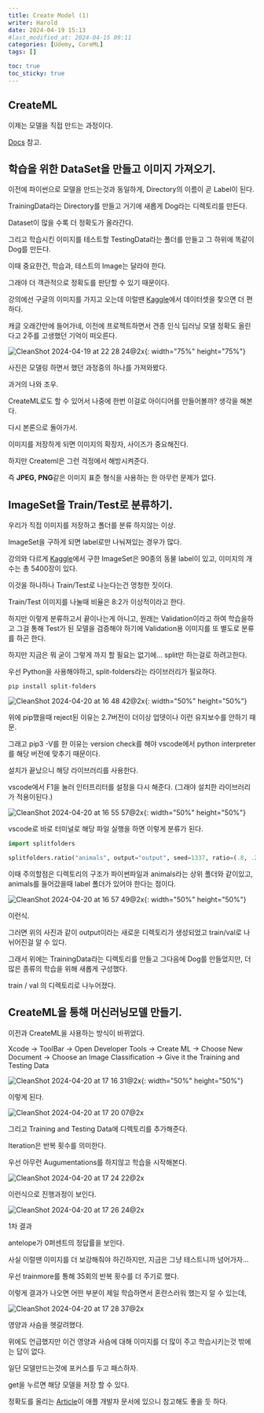 ```yaml
---
title: Create Model (1)
writer: Harold
date: 2024-04-19 15:13
#last_modified_at: 2024-04-15 09:11
categories: [Udemy, CoreML]
tags: []

toc: true
toc_sticky: true
---
```


## CreateML

이제는 모델을 직접 만드는 과정이다.

[Docs](https://developer.apple.com/kr/machine-learning/create-ml/) 참고.

## 학습을 위한 DataSet을 만들고 이미지 가져오기.

이전에 파이썬으로 모델을 만드는것과 동일하게, Directory의 이름이 곧 Label이 된다.

TrainingData라는 Directory를 만들고 거기에 새롭게 Dog라는 디렉토리를 만든다.

Dataset이 많을 수록 더 정확도가 올라간다.

그리고 학습시킨 이미지를 테스트할 TestingData라는 폴더를 만들고 그 하위에 똑같이 Dog를 만든다.

이때 중요한건, 학습과, 테스트의 Image는 달라야 한다.

그래야 더 객관적으로 정확도를 판단할 수 있기 때문이다.

강의에선 구글의 이미지를 가지고 오는데 이럴땐 [Kaggle](https://www.kaggle.com/datasets?search=dog)에서 데이터셋을 찾으면 더 편하다.

캐글 오래간만에 들어가네, 이전에 프로젝트하면서 견종 인식 딥러닝 모델 정확도 올린다고 2주를 고생했던 기억이 떠오른다.

![CleanShot 2024-04-19 at 22 28 24@2x](https://github.com/Haroldfromk/haroldfromk.github.io/assets/97341336/ccede6fe-95db-4750-8d7f-79220ae47195){: width="75%" height="75%"}

사진은 모델링 하면서 했던 과정중의 하나를 가져와봤다.

과거의 나와 조우.

CreateML로도 할 수 있어서 나중에 한번 이걸로 아이디어를 만들어볼까? 생각을 해본다.

다시 본론으로 돌아가서.

이미지를 저장하게 되면 이미지의 확장자, 사이즈가 중요해진다.

하지만 Createml은 그런 걱정에서 해방시켜준다.

즉 **JPEG, PNG**같은 이미지 표준 형식을 사용하는 한 아무런 문제가 없다.

## ImageSet을 Train/Test로 분류하기.

우리가 직접 이미지를 저장하고 폴더를 분류 하지않는 이상.

ImageSet을 구하게 되면 label로만 나눠져있는 경우가 많다.

강의와 다르게 [Kaggle](https://www.kaggle.com/datasets/iamsouravbanerjee/animal-image-dataset-90-different-animals/code)에서 구한 ImageSet은 90종의 동물 label이 있고, 이미지의 개수는 총 5400장이 있다.

이것을 하나하나 Train/Test로 나눈다는건 멍청한 짓이다.

Train/Test 이미지를 나눌때 비율은 8:2가 이상적이라고 한다.

하지만 이렇게 분류하고서 끝이나는게 아니고, 원래는 Validation이라고 하여 학습을하고 그걸 통해 Test가 된 모델을 검증해야 하기에 Validation용 이미지를 또 별도로 분류를 하곤 한다.

하지만 지금은 뭐 굳이 그렇게 까지 할 필요는 없기에... split만 하는걸로 하려고한다.

우선 Python을 사용해야하고, split-folders라는 라이브러리가 필요하다.

```shell
pip install split-folders
```

![CleanShot 2024-04-20 at 16 48 42@2x](https://github.com/Haroldfromk/haroldfromk.github.io/assets/97341336/7877649f-7bad-46b4-89aa-6d9601aee586){: width="50%" height="50%"}

위에 pip했을때 reject된 이유는 2.7버전이 더이상 업뎃이나 이런 유지보수를 안하기 때문.

그래고 pip3 -V를 한 이유는 version check를 해야 vscode에서 python interpreter를 해당 버전에 맞추기 때문이다.

설치가 끝났으니 해당 라이브러리를 사용한다.

vscode에서 F1을 눌러 인터프리터를 설정을 다시 해준다. (그래야 설치한 라이브러리가 적용이된다.)

![CleanShot 2024-04-20 at 16 55 57@2x](https://github.com/Haroldfromk/haroldfromk.github.io/assets/97341336/4a48b3a7-6e5e-40b1-afe9-9ce65222ffe8){: width="50%" height="50%"}

vscode로 바로 터미널로 해당 파일 실행을 하면 이렇게 분류가 된다.

```python
import splitfolders

splitfolders.ratio("animals", output="output", seed=1337, ratio=(.8, .2))
```

이때 주의할점은 디렉토리의 구조가 파이썬파일과 animals라는 상위 폴더와 같이있고, animals를 들어갔을때 label 폴더가 있어야 한다는 점이다.

![CleanShot 2024-04-20 at 16 57 49@2x](https://github.com/Haroldfromk/haroldfromk.github.io/assets/97341336/bfed98c9-c209-4f55-b0d2-dc9001945bd8){: width="50%" height="50%"}

이런식.

그러면 위의 사진과 같이 output이라는 새로운 디렉토리가 생성되었고 train/val로 나뉘어진걸 알 수 있다.

그래서 위에는 TrainingData라는 디렉토리를 만들고 그다음에 Dog를 만들었지만, 더 많은 종류의 학습을 위해 새롭게 구성했다.

train / val 의 디렉토리로 나누어졌다.

## CreateML을 통해 머신러닝모델 만들기.

이전과 CreateML을 사용하는 방식이 바뀌었다.

Xcode → ToolBar → Open Developer Tools → Create ML → Choose New Document → Choose an Image Classification → Give it the Training and Testing Data

![CleanShot 2024-04-20 at 17 16 31@2x](https://github.com/Haroldfromk/haroldfromk.github.io/assets/97341336/fab96bf9-55fc-48d9-8760-a1680eeb1a21){: width="50%" height="50%"}

이렇게 된다.

![CleanShot 2024-04-20 at 17 20 07@2x](https://github.com/Haroldfromk/haroldfromk.github.io/assets/97341336/706bc52f-5cdb-4aad-91ef-7b1ffbf6999c)

그리고 Training and Testing Data에 디렉토리를 추가해준다.

Iteration은 반복 횟수를 의미한다.

우선 아무런 Augumentations를 하지않고 학습을 시작해본다.

![CleanShot 2024-04-20 at 17 24 22@2x](https://github.com/Haroldfromk/haroldfromk.github.io/assets/97341336/5caeac50-120a-4528-bca0-d2edb6c42ead)

이런식으로 진행과정이 보인다.

![CleanShot 2024-04-20 at 17 26 24@2x](https://github.com/Haroldfromk/haroldfromk.github.io/assets/97341336/7c1bdfdc-7ef7-488c-96f9-b349b8bbe2a0)

1차 결과

antelope가 0퍼센트의 정답률을 보인다.

사실 이럴땐 이미지를 더 보강해줘야 하긴하지만, 지금은 그냥 테스트니까 넘어가자...

우선 trainmore를 통해 35회의 반복 횟수를 더 주기로 했다.

이렇게 결과가 나오면 어떤 부분이 제일 학습하면서 혼란스러워 했는지 알 수 있는데,

![CleanShot 2024-04-20 at 17 28 37@2x](https://github.com/Haroldfromk/haroldfromk.github.io/assets/97341336/b6d83f12-2126-484b-9127-66f4cba77c32)

영양과 사슴을 헷갈려했다.

위에도 언급했지만 이건 영양과 사슴에 대해 이미지를 더 많이 주고 학습시키는것 밖에는 답이 없다.

일단 모델만드는것에 포커스를 두고 패스하자.

get을 누르면 해당 모델을 저장 할 수 있다.

정확도를 올리는 [Article](https://developer.apple.com/documentation/createml/improving-your-model-s-accuracy)이 애플 개발자 문서에 있으니 참고해도 좋을 듯 하다.
